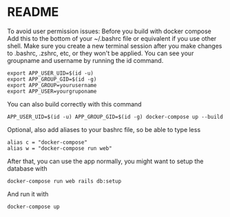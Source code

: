 # README

To avoid user permission issues:
Before you build with docker compose
Add this to the bottom of your ~/.bashrc file or equivalent if you use other shell.
Make sure you create a new terminal session after you make changes to .bashrc, .zshrc, etc, or they won't be applied.
You can see your groupname and username by running the id command.
```
export APP_USER_UID=$(id -u)
export APP_GROUP_GID=$(id -g)
export APP_GROUP=yourusername
export APP_USER=yourgruponame
```

You can also build correctly with this command
```
APP_USER_UID=$(id -u) APP_GROUP_GID=$(id -g) docker-compose up --build
```

Optional, also add aliases to your bashrc file, so be able to type less
```
alias c = "docker-compose"
alias w = "docker-compose run web"
```

After that, you can use the app normally, you might want to setup the database with

```
docker-compose run web rails db:setup 
```

And run it with 

```
docker-compose up 
```
